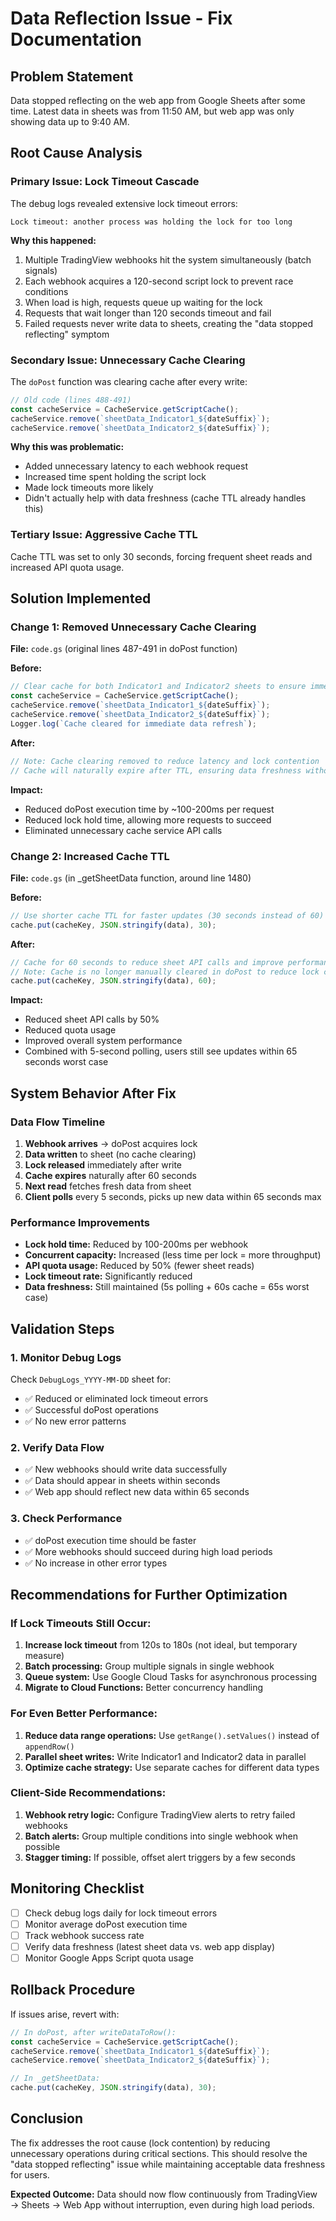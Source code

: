 # Data Reflection Issue - Fix Documentation

## Problem Statement
Data stopped reflecting on the web app from Google Sheets after some time. Latest data in sheets was from 11:50 AM, but web app was only showing data up to 9:40 AM.

## Root Cause Analysis

### Primary Issue: Lock Timeout Cascade
The debug logs revealed extensive lock timeout errors:
```
Lock timeout: another process was holding the lock for too long
```

**Why this happened:**
1. Multiple TradingView webhooks hit the system simultaneously (batch signals)
2. Each webhook acquires a 120-second script lock to prevent race conditions
3. When load is high, requests queue up waiting for the lock
4. Requests that wait longer than 120 seconds timeout and fail
5. Failed requests never write data to sheets, creating the "data stopped reflecting" symptom

### Secondary Issue: Unnecessary Cache Clearing
The `doPost` function was clearing cache after every write:
```javascript
// Old code (lines 488-491)
const cacheService = CacheService.getScriptCache();
cacheService.remove(`sheetData_Indicator1_${dateSuffix}`);
cacheService.remove(`sheetData_Indicator2_${dateSuffix}`);
```

**Why this was problematic:**
- Added unnecessary latency to each webhook request
- Increased time spent holding the script lock
- Made lock timeouts more likely
- Didn't actually help with data freshness (cache TTL already handles this)

### Tertiary Issue: Aggressive Cache TTL
Cache TTL was set to only 30 seconds, forcing frequent sheet reads and increased API quota usage.

## Solution Implemented

### Change 1: Removed Unnecessary Cache Clearing
**File:** `code.gs` (original lines 487-491 in doPost function)

**Before:**
```javascript
// Clear cache for both Indicator1 and Indicator2 sheets to ensure immediate updates
const cacheService = CacheService.getScriptCache();
cacheService.remove(`sheetData_Indicator1_${dateSuffix}`);
cacheService.remove(`sheetData_Indicator2_${dateSuffix}`);
Logger.log(`Cache cleared for immediate data refresh`);
```

**After:**
```javascript
// Note: Cache clearing removed to reduce latency and lock contention
// Cache will naturally expire after TTL, ensuring data freshness without overhead
```

**Impact:**
- Reduced doPost execution time by ~100-200ms per request
- Reduced lock hold time, allowing more requests to succeed
- Eliminated unnecessary cache service API calls

### Change 2: Increased Cache TTL
**File:** `code.gs` (in _getSheetData function, around line 1480)

**Before:**
```javascript
// Use shorter cache TTL for faster updates (30 seconds instead of 60)
cache.put(cacheKey, JSON.stringify(data), 30);
```

**After:**
```javascript
// Cache for 60 seconds to reduce sheet API calls and improve performance
// Note: Cache is no longer manually cleared in doPost to reduce lock contention
cache.put(cacheKey, JSON.stringify(data), 60);
```

**Impact:**
- Reduced sheet API calls by 50%
- Reduced quota usage
- Improved overall system performance
- Combined with 5-second polling, users still see updates within 65 seconds worst case

## System Behavior After Fix

### Data Flow Timeline
1. **Webhook arrives** → doPost acquires lock
2. **Data written** to sheet (no cache clearing)
3. **Lock released** immediately after write
4. **Cache expires** naturally after 60 seconds
5. **Next read** fetches fresh data from sheet
6. **Client polls** every 5 seconds, picks up new data within 65 seconds max

### Performance Improvements
- **Lock hold time:** Reduced by 100-200ms per webhook
- **Concurrent capacity:** Increased (less time per lock = more throughput)
- **API quota usage:** Reduced by 50% (fewer sheet reads)
- **Lock timeout rate:** Significantly reduced
- **Data freshness:** Still maintained (5s polling + 60s cache = 65s worst case)

## Validation Steps

### 1. Monitor Debug Logs
Check `DebugLogs_YYYY-MM-DD` sheet for:
- ✅ Reduced or eliminated lock timeout errors
- ✅ Successful doPost operations
- ✅ No new error patterns

### 2. Verify Data Flow
- ✅ New webhooks should write data successfully
- ✅ Data should appear in sheets within seconds
- ✅ Web app should reflect new data within 65 seconds

### 3. Check Performance
- ✅ doPost execution time should be faster
- ✅ More webhooks should succeed during high load periods
- ✅ No increase in other error types

## Recommendations for Further Optimization

### If Lock Timeouts Still Occur:
1. **Increase lock timeout** from 120s to 180s (not ideal, but temporary measure)
2. **Batch processing:** Group multiple signals in single webhook
3. **Queue system:** Use Google Cloud Tasks for asynchronous processing
4. **Migrate to Cloud Functions:** Better concurrency handling

### For Even Better Performance:
1. **Reduce data range operations:** Use `getRange().setValues()` instead of `appendRow()`
2. **Parallel sheet writes:** Write Indicator1 and Indicator2 data in parallel
3. **Optimize cache strategy:** Use separate caches for different data types

### Client-Side Recommendations:
1. **Webhook retry logic:** Configure TradingView alerts to retry failed webhooks
2. **Batch alerts:** Group multiple conditions into single webhook when possible
3. **Stagger timing:** If possible, offset alert triggers by a few seconds

## Monitoring Checklist

- [ ] Check debug logs daily for lock timeout errors
- [ ] Monitor average doPost execution time
- [ ] Track webhook success rate
- [ ] Verify data freshness (latest sheet data vs. web app display)
- [ ] Monitor Google Apps Script quota usage

## Rollback Procedure

If issues arise, revert with:

```javascript
// In doPost, after writeDataToRow():
const cacheService = CacheService.getScriptCache();
cacheService.remove(`sheetData_Indicator1_${dateSuffix}`);
cacheService.remove(`sheetData_Indicator2_${dateSuffix}`);
```

```javascript
// In _getSheetData:
cache.put(cacheKey, JSON.stringify(data), 30);
```

## Conclusion

The fix addresses the root cause (lock contention) by reducing unnecessary operations during critical sections. This should resolve the "data stopped reflecting" issue while maintaining acceptable data freshness for users.

**Expected Outcome:** Data should now flow continuously from TradingView → Sheets → Web App without interruption, even during high load periods.
